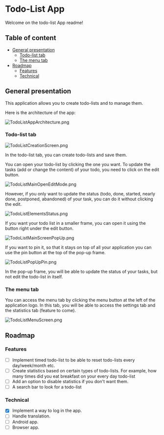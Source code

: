 # Todo-List App

Welcome on the todo-list App readme! 

## Table of content

* [General presentation](#general-presentation)
    - [Todo-list tab](#todo-list-tab)
    - [The menu tab](#the-menu-tab)
* [Roadmap](#roadmap)
    - [Features](#features)
    - [Technical](#technical)

## General presentation

This application allows you to create todo-lists and to manage them. 

Here is the architecture of the app:

![TodoListAppArchitecture.png](TodoListAppDesktop/readme_screenshots/TodoListAppArchitecture.png)

### Todo-list tab

![TodoListCreationScreen.png](TodoListAppDesktop/readme_screenshots/TodoListCreationScreen.png)

In the todo-list tab, you can create todo-lists and save them.

You can open your todo-list by clicking the one you want. To update the tasks (add or change the content) of your todo,
you need to click on the edit button.

![TodoListMainOpenEditMode.png](TodoListAppDesktop/readme_screenshots/TodoListMainOpenEditMode.png)

However, if you only want to update the status (todo, done, started, nearly done, postponed, abandoned) of your task,
you can do it without clicking the edit.

![TodoListElementsStatus.png](TodoListAppDesktop/readme_screenshots/TodoListElementsStatus.png)

If you want your todo list in a smaller frame, you can open it using the button right under the edit button.

![TodoListMainScreenPopUp.png](TodoListAppDesktop/readme_screenshots/TodoListMainScreenPopUp.png)

If you want to pin it, so that it stays on top of all your application you can use the pin button at the top of the
pop-up frame.

![TodoListPopUpPin.png](TodoListAppDesktop/readme_screenshots/TodoListPopUpPin.png)

In the pop-up frame, you will be able to update the status of your tasks, but not edit the todo-list in itself.

### The menu tab

You can access the menu tab by clicking the menu button at the left of the application logo. In this tab, you will be
able to access the settings tab and the statistics tab (feature to come).

![TodoListMenuScreen.png](TodoListAppDesktop/readme_screenshots/TodoListMenuScreen.png)

## Roadmap

### Features

- [ ] Implement timed todo-list to be able to reset todo-lists every day/week/month etc.
- [ ] Create statistics based on certain types of todo-lists. For example, how many times did you eat breakfast on your
  every day todo-list
- [ ] Add an option to disable statistics if you don't want them.
- [ ] A search bar to look for a todo-list

### Technical

- [x] Implement a way to log in the app.
- [ ] Handle translation.
- [ ] Android app.
- [ ] Browser app.